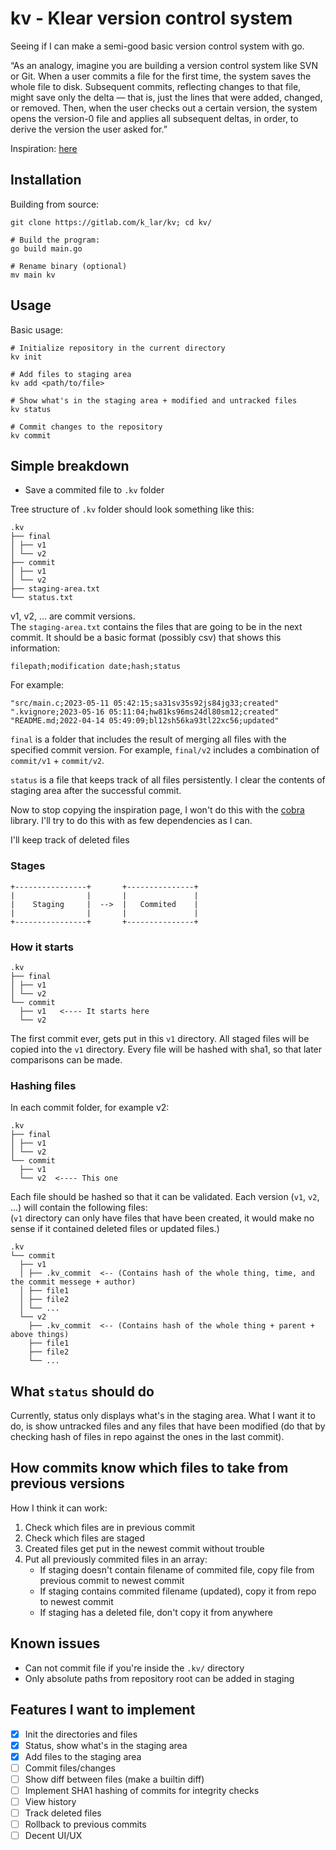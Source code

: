# kv - Klear version control system

Seeing if I can make a semi-good basic version control system with go.

“As an analogy, imagine you are building a version control system like SVN or Git.
When a user commits a file for the first time, the system saves the whole file to disk.
Subsequent commits, reflecting changes to that file, might save only the delta — that is,
just the lines that were added, changed, or removed. Then, when the user checks out a certain
version, the system opens the version-0 file and applies all subsequent deltas, in order, to
derive the version the user asked for.”

Inspiration:
[here](https://levelup.gitconnected.com/how-was-i-build-a-version-control-system-vcs-using-pure-go-83ec8ec5d4f4)

## Installation

Building from source:
```console
git clone https://gitlab.com/k_lar/kv; cd kv/

# Build the program:
go build main.go

# Rename binary (optional)
mv main kv
```

## Usage

Basic usage:
```
# Initialize repository in the current directory
kv init

# Add files to staging area
kv add <path/to/file>

# Show what's in the staging area + modified and untracked files
kv status

# Commit changes to the repository
kv commit
```

## Simple breakdown

- Save a commited file to `.kv` folder

Tree structure of `.kv` folder should look something like this:
```
.kv
├── final
│ ├── v1
│ └── v2
├── commit
│ ├── v1
│ └── v2
├── staging-area.txt
└── status.txt
```

v1, v2, ... are commit versions.  
The `staging-area.txt` contains the files that are going to be in the next commit.
It should be a basic format (possibly csv) that shows this information:  
```
filepath;modification date;hash;status
```

For example:
```
"src/main.c;2023-05-11 05:42:15;sa31sv35s92js84jg33;created"
".kvignore;2023-05-16 05:11:04;hw81ks96ms24dl80sm12;created"
"README.md;2022-04-14 05:49:09;bl12sh56ka93tl22xc56;updated"
```

`final` is a folder that includes the result of merging all files with the specified
commit version. For example, `final/v2` includes a combination of `commit/v1` + `commit/v2`.

`status` is a file that keeps track of all files persistently. I clear the
contents of staging area after the successful commit.

Now to stop copying the inspiration page, I won't do this with the [cobra](https://github.com/spf13/cobra)
library. I'll try to do this with as few dependencies as I can. 

I'll keep track of deleted files

### Stages

```
+----------------+       +---------------+
|                |       |               |
|    Staging     |  -->  |   Commited    |
|                |       |               |
+----------------+       +---------------+
```

### How it starts

```
.kv
├── final
│ ├── v1
│ └── v2
└── commit
  ├── v1   <---- It starts here
  └── v2
```

The first commit ever, gets put in this `v1` directory. All staged files will be copied
into the `v1` directory. Every file will be hashed with sha1, so that later comparisons can
be made.

### Hashing files

In each commit folder, for example v2:
```
.kv
├── final
│ ├── v1
│ └── v2
└── commit
  ├── v1
  └── v2  <---- This one
```

Each file should be hashed so that it can be validated.
Each version (`v1`, `v2`, ...) will contain the following files:  
(`v1` directory can only have files that have been created, it would make no sense if it contained
deleted files or updated files.)
```
.kv
└── commit
  ├── v1
  │ ├── .kv_commit  <-- (Contains hash of the whole thing, time, and the commit messege + author)
  │ ├── file1
  │ ├── file2
  │ └── ...
  └── v2
    ├── .kv_commit  <-- (Contains hash of the whole thing + parent + above things)
    ├── file1
    ├── file2
    └── ...
```

## What `status` should do

Currently, status only displays what's in the staging area. What I want it to do, is show
untracked files and any files that have been modified (do that by checking hash of files in repo
against the ones in the last commit).

## How commits know which files to take from previous versions

How I think it can work:

1. Check which files are in previous commit
2. Check which files are staged
3. Created files get put in the newest commit without trouble
4. Put all previously commited files in an array:
    - If staging doesn't contain filename of commited file, copy file from previous commit
       to newest commit
    - If staging contains commited filename (updated), copy it from repo to newest commit
    - If staging has a deleted file, don't copy it from anywhere

## Known issues

- Can not commit file if you're inside the `.kv/` directory
- Only absolute paths from repository root can  be added in staging

## Features I want to implement

- [X] Init the directories and files
- [X] Status, show what's in the staging area
- [X] Add files to the staging area
- [ ] Commit files/changes
- [ ] Show diff between files (make a builtin diff)
- [ ] Implement SHA1 hashing of commits for integrity checks
- [ ] View history
- [ ] Track deleted files
- [ ] Rollback to previous commits
- [ ] Decent UI/UX
